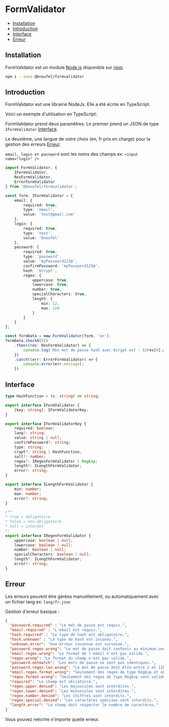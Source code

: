 # FormValidator 

- [Installation](#installation)
- [Introduction](#introduction)
- [Interface](#interface)
- [Erreur](erreur)

## Installation

FormValidator est un module [Node.js](https://nodejs.org/en/) disponible sur
[npm](https://www.npmjs.com/).

```sh
npm i --save @bnoufel/formvalidator
```

## Introduction

FormValidator est une librairie NodeJs. Elle a été écrite en TypeScript.

Voici un exemple d'utilisation en TypeScript:

FormValidator prend deux paramètres.
Le premier prend un JSON de type `IFormValidator` [Interface](#interface).

Le deuxième, une langue de votre choix (en, fr pris en charge) pour la gestion des erreurs [Erreur](Erreur).

`email, login et password` sont les noms des champs ex: `<input name="login" />`


```typescript
import FormValidator, {
	IFormValidator,
	ResFormValidator,
	ErrorFormValidator
} from '@bnoufel/formvalidator';

const form: IFormValidator = {
    email: {
        required: true,
        type: 'email',
        value: 'test@gmail.com'
    },
    login: {
        required: true,
        type: 'text',
        value: 'bnoufel'
    },
    password: {
        required: true,
        type: 'password',
        value: 'myPassword123@',
        confirmPassword: 'myPassword123@',
        hash: 'bcrypt',
        regex: {
        	uppercase: true,
        	lowercase: true,
        	number: true,
        	specialCharacters: true,
        	length: {
        		min: 12,
        		max: 128
        	}
        }
    }
};

const formData = new FormValidator(form, 'en');
formData.checkAll()
    .then((res: ResFormValidator) => {
        console.log(`Mon mot de passe hash avec bcrypt est : ${res[0].password.hash}`);
    })
    .catch((err: ErrorFormValidator) => {
        console.error(err.message);
    })
```

## Interface

```typescript
type HashFunction = (s: string) => string;

export interface IFormValidator {
    [key: string]: IFormValidatorKey;
}

export interface IFormValidatorKey {
    required: boolean;
    lang?: string;
    value: string | null;
    confirmPassword?: string;
    type: string;
    crypt?: string | HashFunction;
    salt?: number;
    regex?: IRegexFormValidator | RegExp;
    length?: ILengthFormValidator;
    error?: string;
}

export interface ILengthFormValidator {
    min: number;
    max: number;
    error?: string;
}

/**
* true = obligatoire
* false = non obligatoire
* null = interdit
*/
export interface IRegexFormValidator {
    uppercase: boolean | null;
    lowercase: boolean | null;
    number: boolean | null;
    specialCharacters: boolean | null;
    length?: ILengthFormValidator;
    error?: string;
}
```

## Erreur

Les erreurs peuvent être gérées manuellement, ou automatiquement avec un fichier lang ex: `lang/fr.json`

Gestion d'erreur basique :
```json
{
  "password.required" : "Le mot de passe est requis.",
  "email.required" : "L'email est requis.",
  "hash.required" : "Le type de hash est obligatoire.",
  "hash.unknown" : "Le type de hash est inconnu.",
  "unknown.error": "Une erreur inconnue est survenue.",
  "password.regex.wrong": "Le mot de passe doit contenir au minimum une majuscule, une minuscule, un chiffre et un caractère spécial.",
  "email.regex.wrong": "Le format de l'email n'est pas valide.",
  "regex.wrong": "Le format du champ n'est pas valide.",
  "password.notmatch": "Les mots de passe ne sont pas identiques.",
  "password.regex.len.wrong": "Le mot de passe doit être entre 2 et 128 caractères.",
  "email.regex.format.wrong": "Seulement des regex de type RegExp et object sont valides.",
  "regex.format.wrong": "Seulement des regex de type RegExp sont valides.",
  "required": "Le champ est obliatoire.",
  "regex.upper.denied": "Les majuscules sont interdites.",
  "regex.lower.denied": "Les minuscules sont interdites.",
  "regex.number.denied": "Les chiffres sont interdits.",
  "regex.special.denied": "Les caractères spéciaux sont interdits.",
  "length.error": "Le champ doit respecter le nombre de caractères."
}
```

Vous pouvez reécrire n'importe quelle erreur.


